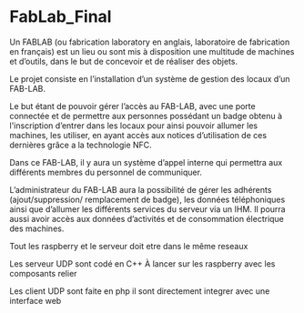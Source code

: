 # FabLab_Final

Un FABLAB (ou fabrication laboratory en anglais, laboratoire de fabrication en français) est
un lieu ou sont mis à disposition une multitude de machines et d’outils, dans le but de
concevoir et de réaliser des objets.

Le projet consiste en l’installation d’un système de gestion des locaux d’un FAB-LAB.

Le but étant de pouvoir gérer l’accès au FAB-LAB, avec une porte connectée et de permettre
aux personnes possédant un badge obtenu à l'inscription d’entrer dans les locaux pour ainsi
pouvoir allumer les machines, les utiliser, en ayant accès aux notices d’utilisation de ces
dernières grâce a la technologie NFC.

Dans ce FAB-LAB, il y aura un système d’appel interne qui permettra aux différents membres
du personnel de communiquer.

L’administrateur du FAB-LAB aura la possibilité de gérer les adhérents (ajout/suppression/
remplacement de badge), les données téléphoniques ainsi que d’allumer les différents
services du serveur via un IHM. Il pourra aussi avoir accès aux données d’activités et de
consommation électrique des machines.


Tout les raspberry et le serveur doit etre dans le même reseaux 

Les serveur UDP sont codé en C++ 
 À lancer sur les raspberry avec les composants relier 
  
Les client UDP sont faite en php il sont directement integrer avec une interface web
